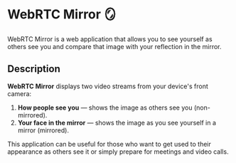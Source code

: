 # WebRTC Mirror 🪞

WebRTC Mirror is a web application that allows you to see yourself as others see you and compare that image with your reflection in the mirror.

## Description

**WebRTC Mirror** displays two video streams from your device's front camera:

1. **How people see you** — shows the image as others see you (non-mirrored).
2. **Your face in the mirror** — shows the image as you see yourself in a mirror (mirrored).

This application can be useful for those who want to get used to their appearance as others see it or simply prepare for meetings and video calls.
